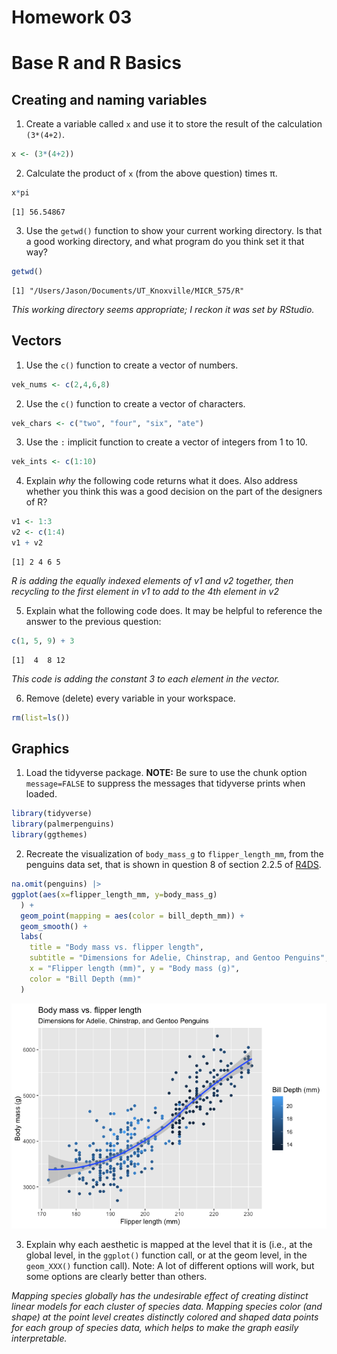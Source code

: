 Homework 03
================

# Base R and R Basics

## Creating and naming variables

1.  Create a variable called `x` and use it to store the result of the
    calculation `(3*(4+2)`.

``` r
x <- (3*(4+2))
```

2.  Calculate the product of `x` (from the above question) times π.

``` r
x*pi
```

    [1] 56.54867

3.  Use the `getwd()` function to show your current working directory.
    Is that a good working directory, and what program do you think set
    it that way?

``` r
getwd()
```

    [1] "/Users/Jason/Documents/UT_Knoxville/MICR_575/R"

*This working directory seems appropriate; I reckon it was set by
RStudio.*

## Vectors

1.  Use the `c()` function to create a vector of numbers.

``` r
vek_nums <- c(2,4,6,8)
```

2.  Use the `c()` function to create a vector of characters.

``` r
vek_chars <- c("two", "four", "six", "ate")
```

3.  Use the `:` implicit function to create a vector of integers from 1
    to 10.

``` r
vek_ints <- c(1:10)
```

4.  Explain *why* the following code returns what it does. Also address
    whether you think this was a good decision on the part of the
    designers of R?

``` r
v1 <- 1:3
v2 <- c(1:4)
v1 + v2
```

    [1] 2 4 6 5

*R is adding the equally indexed elements of v1 and v2 together, then
recycling to the first element in v1 to add to the 4th element in v2*

5.  Explain what the following code does. It may be helpful to reference
    the answer to the previous question:

``` r
c(1, 5, 9) + 3
```

    [1]  4  8 12

*This code is adding the constant 3 to each element in the vector.*

6.  Remove (delete) every variable in your workspace.

``` r
rm(list=ls())
```

## Graphics

1.  Load the tidyverse package. **NOTE:** Be sure to use the chunk
    option `message=FALSE` to suppress the messages that tidyverse
    prints when loaded.

``` r
library(tidyverse)
library(palmerpenguins)
library(ggthemes)
```

2.  Recreate the visualization of `body_mass_g` to `flipper_length_mm`,
    from the penguins data set, that is shown in question 8 of section
    2.2.5 of [R4DS](https://r4ds.hadley.nz/data-visualize).

``` r
na.omit(penguins) |>
ggplot(aes(x=flipper_length_mm, y=body_mass_g)
  ) +
  geom_point(mapping = aes(color = bill_depth_mm)) +
  geom_smooth() +
  labs(
    title = "Body mass vs. flipper length",
    subtitle = "Dimensions for Adelie, Chinstrap, and Gentoo Penguins",
    x = "Flipper length (mm)", y = "Body mass (g)",
    color = "Bill Depth (mm)"
  )
```

![](hmk_03_JLO_files/figure-gfm/unnamed-chunk-11-1.png)

3.  Explain why each aesthetic is mapped at the level that it is (i.e.,
    at the global level, in the `ggplot()` function call, or at the geom
    level, in the `geom_XXX()` function call). Note: A lot of different
    options will work, but some options are clearly better than others.

*Mapping species globally has the undesirable effect of creating
distinct linear models for each cluster of species data. Mapping species
color (and shape) at the point level creates distinctly colored and
shaped data points for each group of species data, which helps to make
the graph easily interpretable.*
